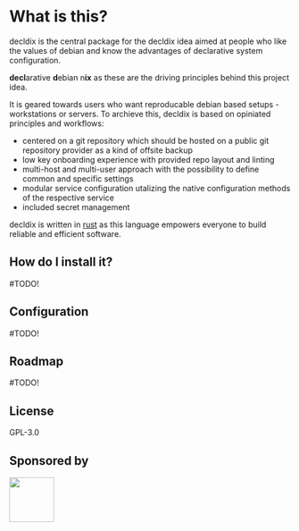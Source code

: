 # What is this?

decldix is the central package for the decldix idea aimed at people who like the values of debian and know the advantages of declarative system configuration.

**decl**arative **d**ebian n**ix** as these are the driving principles behind this project idea.

It is geared towards users who want reproducable debian based setups - workstations or servers.
To archieve this, decldix is based on opiniated principles and workflows:

- centered on a git repository which should be hosted on a public git repository provider as a kind of offsite backup
- low key onboarding experience with provided repo layout and linting
- multi-host and multi-user approach with the possibility to define common and specific settings
- modular service configuration utalizing the native configuration methods of the respective service
- included secret management

decldix is written in [rust](https://www.rust-lang.org/) as this language empowers everyone to build reliable and efficient software.

## How do I install it?

#TODO!

## Configuration

#TODO!

## Roadmap

#TODO!

## License

GPL-3.0

## Sponsored by

<a href="https://gitlab.com/MatthiasJonen"><img src="https://avatars.githubusercontent.com/u/53423348?v=4" width="80px"></a>
